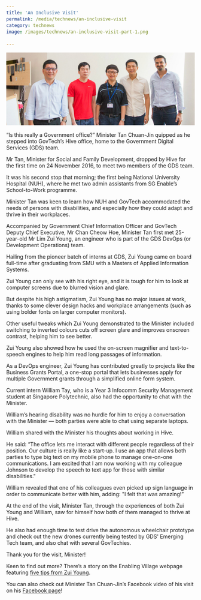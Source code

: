 ```yaml
---
title: 'An Inclusive Visit'
permalink: /media/technews/an-inclusive-visit
category: technews
image: /images/technews/an-inclusive-visit-part-1.png

---
```



![an inclusive visit](/images/technews/an-inclusive-visit-part-1.png)

“Is this really a Government office?” Minister Tan Chuan-Jin quipped as he stepped into GovTech’s Hive office, home to the Government Digital Services (GDS) team.

Mr Tan, Minister for Social and Family Development, dropped by Hive for the first time on 24 November 2016, to meet two members of the GDS team.

It was his second stop that morning; the first being National University Hospital (NUH), where he met two admin assistants from SG Enable’s School-to-Work programme.

Minister Tan was keen to learn how NUH and GovTech accommodated the needs of persons with disabilities, and especially how they could adapt and thrive in their workplaces.

Accompanied by Government Chief Information Officer and GovTech Deputy Chief Executive, Mr Chan Cheow Hoe, Minister Tan first met 25-year-old Mr Lim Zui Young, an engineer who is part of the GDS DevOps (or Development Operations) team.

Hailing from the pioneer batch of interns at GDS, Zui Young came on board full-time after graduating from SMU with a Masters of Applied Information Systems.

Zui Young can only see with his right eye, and it is tough for him to look at computer screens due to blurred vision and glare.

But despite his high astigmatism, Zui Young has no major issues at work, thanks to some clever design hacks and workplace arrangements (such as using bolder fonts on larger computer monitors).

Other useful tweaks which Zui Young demonstrated to the Minister included switching to inverted colours cuts off screen glare and improves onscreen contrast, helping him to see better.

Zui Young also showed how he used the on-screen magnifier and text-to-speech engines to help him read long passages of information.

As a DevOps engineer, Zui Young has contributed greatly to projects like the Business Grants Portal, a one-stop portal that lets businesses apply for multiple Government grants through a simplified online form system.

Current intern William Tay, who is a Year 3 Infocomm Security Management student at Singapore Polytechnic, also had the opportunity to chat with the Minister.

William’s hearing disability was no hurdle for him to enjoy a conversation with the Minister — both parties were able to chat using separate laptops.

William shared with the Minister his thoughts about working in Hive.

He said: “The office lets me interact with different people regardless of their position. Our culture is really like a start-up. I use an app that allows both parties to type big text on my mobile phone to manage one-on-one communications. I am excited that I am now working with my colleague Johnson to develop the speech to text app for those with similar disabilities."

William revealed that one of his colleagues even picked up sign language in order to communicate better with him, adding: "I felt that was amazing!”

 At the end of the visit, Minister Tan, through the experiences of both Zui Young and William, saw for himself how both of them managed to thrive at Hive.

He also had enough  time to test drive the autonomous wheelchair prototype and check out the new drones currently being tested by GDS' Emerging Tech team, and also chat with several GovTechies.

Thank you for the visit, Minister!

Keen to find out more?
There’s a story on the Enabling Village webpage featuring [five tips from Zui Young](https://enablingvillage.sg/2016/11/24/5-tips-for-levelling-up-your-career-from-a-tech-geek/).

You can also check out Minister Tan Chuan-Jin’s Facebook video of his visit on his [Facebook page](https://www.facebook.com/TanChuanJin1/videos/vb.182928775083239/1276220315754074/?type=3&theater)!

